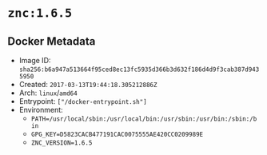 # `znc:1.6.5`

## Docker Metadata

- Image ID: `sha256:b6a947a513664f95ced8ec13fc5935d366b3d632f186d4d9f3cab387d9435950`
- Created: `2017-03-13T19:44:18.305212886Z`
- Arch: `linux`/`amd64`
- Entrypoint: `["/docker-entrypoint.sh"]`
- Environment:
  - `PATH=/usr/local/sbin:/usr/local/bin:/usr/sbin:/usr/bin:/sbin:/bin`
  - `GPG_KEY=D5823CACB477191CAC0075555AE420CC0209989E`
  - `ZNC_VERSION=1.6.5`
